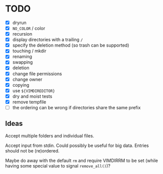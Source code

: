 # TODO
- [X] dryrun
- [X] `NO_COLOR` / color
- [X] recursion
- [X] display directories with a trailing `/`
- [X] specify the deletion method (so trash can be supported)
- [X] touching / mkdir
- [X] renaming
- [X] swapping
- [X] deletion
- [X] change file permissions
- [X] change owner
- [X] copying
- [X] use `${VIMDIREDITOR}`
- [X] dry and moist tests
- [X] remove tempfile
- [ ] the ordering can be wrong if directories share the same prefix

## Ideas
Accept multiple folders and individual files.

Accept input from stdin.
Could possibly be useful for big data.
Entries should not be (re)ordered.

Maybe do away with the default `rm` and require VIMDIRRM to be set
(while having some special value to signal `remove_all()`)?
